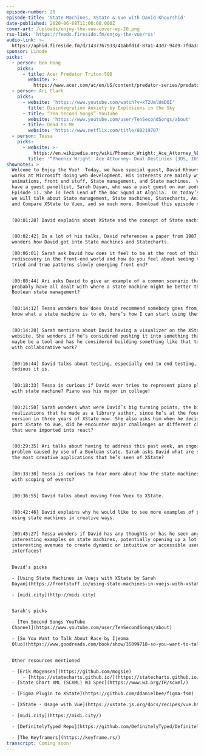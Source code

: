 ```yaml
---
episode-number: 20
episode-title: 'State Machines, XState & Vue with David Khourshid'
date-published: 2020-06-08T11:00:00.000Z
cover-art: /uploads/enjoy-the-vue-cover-ep-20.png
rss-link: 'https://feeds.fireside.fm/enjoy-the-vue/rss'
audio-link: >-
  https://aphid.fireside.fm/d/1437767933/41abfd1d-87a1-43d7-94d9-7fda3a5120e1/d903aa96-11b0-4585-939b-32d56dab6cdf.mp3
sponsor: Linode
picks:
  - person: Ben Hong
    picks:
      - title: Acer Predator Triton 500
        website: >-
          https://www.acer.com/ac/en/US/content/predator-series/predatortriton500
  - person: Ari Clark
    picks:
      - website: 'https://www.youtube.com/watch?v=xT2UmlUmDQI'
        title: Disintegration Anxiety by Explosions in the Sky
      - title: “Ten Second Songs”-YouTube
        website: 'https://www.youtube.com/user/TenSecondSongs/about'
      - title: Dead to Me
        website: 'https://www.netflix.com/title/80219707'
  - person: Tessa
    picks:
      - website: >-
          https://en.wikipedia.org/wiki/Phoenix_Wright:_Ace_Attorney_%E2%80%93_Dual_Destinies
        title: '“Phoenix Wright: Ace Attorney- Dual Destinies (3DS, IOS, Android)'
shownotes: >
  Welcome to Enjoy the Vue!  Today, we have special guest, David Khourshid, who
  works at Microsoft doing web development. His interests are mainly with
  animations, front end stuff, State management, and State machines.  We also
  have a guest panellist, Sarah Dayan, who was a past guest on our podcast,
  Episode 11. She is Tech Lead of the Doc Squad at Algolia.  On today’s episode,
  we will talk about State management, State machines, Statecharts, Animations,
  and Compare XState to Vuex, and so much more. Download this episode now!


  [00:01:28] David explains about XState and the concept of State machines.    


  [00:02:42] In a lot of his talks, David references a paper from 1987, so Tessa
  wonders how David got into State machines and Statecharts.
   
  [00:06:01] Sarah ask David how does it feel to be at the root of this pattern
  rediscovery in the front-end world and how do you feel about seeing those
  tried and true patterns slowly emerging front end? 


  [00:08:44] Ari asks David to give an example of a common scenario that we
  probably have all dealt with where a state machine might be better than
  Boolean state management?


  [00:14:12] Tessa wonders how does David recommend somebody goes from, I don’t
  know what a state machine is to oh, here’s how I can start using them today? 


  [00:14:28] Sarah mentions about David having a visualizer on the XState
  website. She wonders if he’s considered pushing it into something that could
  maybe be a tool and has he considered building something like that to help
  with collaborative work? 


  [00:16:44] David talks about testing, especially end to end testing, and how
  tedious it is. 


  [00:18:33] Tessa is curious if David ever tries to represent piano playing
  with state machine? Piano was his major in college! 


  [00:21:50] Sarah wonders what were David’s big turning points, the big
  realizations that he made as a library author, since he’s at the fourth major
  version in three years of XState now. She also asks him when he decided to
  port XState to Vue, did he encounter major challenges or different challenges
  that were imported into react?


  [00:29:35] Ari talks about having to address this past week, an ongoing
  problem caused by use of a Boolean state. Sarah asks David what are some of
  the most creative applications that he’s seen of XState?


  [00:33:30] Tessa is curious to hear more about how the state machines work
  with scoping of events? 


  [00:36:55] David talks about moving from Vuex to XState.


  [00:42:46} David explains why he would like to see more examples of people
  using state machines in creative ways.


  [00:45:27] Tessa wonders if David has any thoughts or has he seen any
  interesting examples on state machines, potentially opening up a lot more
  interesting avenues to create dynamic or intuitive or accessible user
  interfaces?


  David's picks

  - [Using State Machines in Vuejs with XState by Sarah
  Dayan](https://frontstuff.io/using-state-machines-in-vuejs-with-xstate)

  - [midi.city](http://midi.city)


  Sarah's picks

  - [Ten Second Songs YouTube
  Channel](https://www.youtube.com/user/TenSecondSongs/about)

  - [So You Want to Talk About Race by Ijeoma
  Oluo](https://www.goodreads.com/book/show/35099718-so-you-want-to-talk-about-race)


  Other resources mentioned

  - [Erik Mogensen](https://github.com/mogsie)
      - [https://statecharts.github.io/](https://statecharts.github.io/)
  - [State Chart XML (SCXML) W3 Spec](https://www.w3.org/TR/scxml/)

  - [Figma Plugin to XState](https://github.com/ddanielbee/figma-fsm)

  - [XState - Usage with Vue](https://xstate.js.org/docs/recipes/vue.html)

  - [midi.city](https://midi.city/)

  - [DefinitelyTyped Repo](https://github.com/DefinitelyTyped/DefinitelyTyped)

  - [The Keyframers](https://keyframe.rs/)
transcript: Coming soon!
---
```

